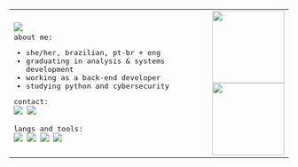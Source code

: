 <table align="center">
  <tr>
    <td>
      <img src="https://readme-typing-svg.demolab.com?font=Roboto&weight=700&size=14&duration=1&pause=1&color=95C5C9&repeat=false&width=65&height=20&lines=Welcome!"/>
      <samp>
        <br>
        about me:<br>
        <ul>
          <li>she/her, brazilian, pt-br + eng</li>
          <li>graduating in analysis & systems development</li>
          <li>working as a back-end developer</li>
          <li>studying python and cybersecurity</li>
        </ul>
        contact:<br>
        <a href="https://www.linkedin.com/in/mariafcatani/"><img src="https://img.shields.io/badge/-linkedin-0D1117?style=flat-square&logo=linkedin&logoColor=95c5c9"></a>
        <a href="mailto:mariafernandacatani@gmail.com"><img src="https://img.shields.io/badge/-gmail-0D1117?style=flat-square&logo=gmail&logoColor=95c5c9"></a><br><br>
        langs and tools:<br>
        <img src="https://img.shields.io/badge/-ruby-0D1117?style=flat-square&logo=ruby&logoColor=95c5c9"/>
        <img src="https://img.shields.io/badge/-ruby_on_rails-0D1117?style=flat-square&logo=rubyonrails&logoColor=95c5c9"/>
        <img src="https://img.shields.io/badge/-delphi-0D1117?style=flat-square&logo=delphi&logoColor=95c5c9"/>
        <img src="https://img.shields.io/badge/-python-0D1117?style=flat-square&logo=python&logoColor=95c5c9"/>
    </td>
    <td align="center">
      <img height="130em" src="https://github-readme-stats-git-master-maria-fernanda-catanis-projects.vercel.app/api?username=miauware&count_private=true&show_icons=true&hide_border=true&bg_color=0D1117&text_color=fff&title_color=95c5c9&icon_color=95c5c9"/><br>
      <img height="130em" src="https://github-readme-stats.vercel.app/api/wakatime?username=miauware&hide_border=true&bg_color=0d1117&title_color=95c5c9&text_color=fff&hide=yaml,text,git%20config,markdown,other&range=last_7_days""/>
    </td>
  </tr>
</table>

